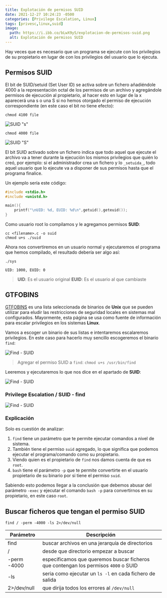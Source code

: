 ```yaml
---
title: Explotación de permisos SUID
date: 2021-12-27 10:24:23 -0500
categories: [Privilege Escalation, Linux]
tags: [privesc,linux,suid]
image:
  path: https://i.ibb.co/bLwX9yS/explotacion-de-permisos-suid.png
  alt: Explotación de permisos SUID 
---
```


Hay veces que es necesario que un programa se ejecute con los privilegios de su propietario en lugar de con los privilegios del usuario que lo ejecuta.

## Permisos SUID

El bit de SUID/setuid (Set User ID) se activa sobre un fichero añadiéndole 4000 a la representación octal de los permisos de un archivo y agregándole permisos de ejecución al propietario, al hacer esto en lugar de la x aparecerá una s o una S si no hemos otorgado el permiso de ejecución correspondiente (en este caso el bit no tiene efecto):

```terminal
chmod 4100 file
```

![SUID "s"](https://i.ibb.co/mtRxbD1/f-4100.png)

```terminal
chmod 4000 file
```

![SUID "S"](https://i.ibb.co/y6HcLcj/f-4000.png)

El bit SUID activado sobre un fichero indica que todo aquel que ejecute el archivo va a tener durante la ejecución los mismos privilegios que quién lo creó, por ejemplo: si el administrador crea un fichero y lo `_setuida_`, todo aquel usuario que lo ejecute va a disponer de sus permisos hasta que el programa finalice.

Un ejemplo sería este código:

```c
#include <stdio.h>
#include <unistd.h>

main(){
	printf("\nUID: %d, EUID: %d\n",getuid(),geteuid());
}
```

Como usuario root lo compilamos y le agregamos permisos **SUID**:

```terminal
cc <filename>.c -o suid
chmod u+s ./suid
```

Ahora nos convertiremos en un usuario normal y ejecutaremos el programa que hemos compilado, el resultado debería ser algo así:

```terminal
./sys

UID: 1000, EUID: 0
```

> **UID**: Es el usuario original
> **EUID**: Es el usuario al que cambiaste

## GTFOBINS

[GTFOBINS](https://gtfobins.github.io/) es una lista seleccionada de binarios de **Unix** que se pueden utilizar para eludir las restricciones de seguridad locales en sistemas mal configurados. Mayormente, esta página se usa como fuente de información para escalar privilegios en los sistemas **Linux**.

Vamos a escoger un binario de sus listas e intentaremos escalaremos privilegios. En este caso para hacerlo muy sencillo escogeremos el binario `find`:

![Find - SUID](https://i.ibb.co/Stb59sz/find-suid-0.png)

> Agregar el permiso SUID a `find`: `chmod u+s /usr/bin/find`

Leeremos y ejecutaremos lo que nos dice en el apartado de **SUID**:

![Find - SUID](https://i.ibb.co/Ky20hgL/find-suid-1.png)

### Privilege Escalation / SUID - find

![Find - SUID](https://i.ibb.co/8mmp0Zk/find-suid-2.png)

### Explicación

Solo es cuestión de analizar:

1.  `find` tiene un parámetro que te permite ejecutar comandos a nivel de sistema.
2.  También tiene el permiso `suid` agregado, lo que significa que podemos ejecutar el programa/comando como su propietario.
3.  Viendo quien es el propietario de `find` nos damos cuenta de que es `root`.
4.  `bash` tiene el parámetro `-p` que te permite convertirte en el usuario propietario de su binario por si tiene el permiso `suid`.

Sabiendo esto podemos llegar a la conclusión que debemos abusar del parámetro `-exec` y ejecutar el comando `bash -p` para convertirnos en su propietario, en este caso `root`.

## Buscar ficheros que tengan el permiso SUID

```terminal
find / -perm -4000 -ls 2>/dev/null
```

| Parámetro | Descripción |
|-|-|
| find | buscar archivos en una jerarquía de directorios |
| / | desde que directorio empezar a buscar |
| -perm -4000 | especificamos que queremos buscar ficheros que contengan los permisos `4000` o SUID |
| -ls | seria como ejecutar un `ls -l` en cada fichero de salida |
| 2>/dev/null| que dirija todos los errores al `/dev/null` |
